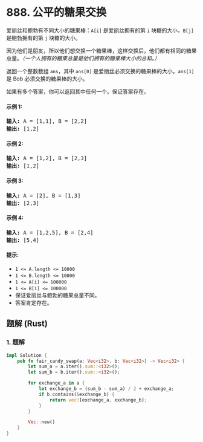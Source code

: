 # 888. 公平的糖果交换
爱丽丝和鲍勃有不同大小的糖果棒：```A[i]``` 是爱丽丝拥有的第 ```i``` 块糖的大小，```B[j]``` 是鲍勃拥有的第 ```j``` 块糖的大小。

因为他们是朋友，所以他们想交换一个糖果棒，这样交换后，他们都有相同的糖果总量。*（一个人拥有的糖果总量是他们拥有的糖果棒大小的总和。）*

返回一个整数数组 ```ans```，其中 ```ans[0]``` 是爱丽丝必须交换的糖果棒的大小，```ans[1]``` 是 Bob 必须交换的糖果棒的大小。

如果有多个答案，你可以返回其中任何一个。保证答案存在。

#### 示例 1:
<pre>
<strong>输入:</strong> A = [1,1], B = [2,2]
<strong>输出:</strong> [1,2]
</pre>

#### 示例 2:
<pre>
<strong>输入:</strong> A = [1,2], B = [2,3]
<strong>输出:</strong> [1,2]
</pre>

#### 示例 3:
<pre>
<strong>输入:</strong> A = [2], B = [1,3]
<strong>输出:</strong> [2,3]
</pre>

#### 示例 4:
<pre>
<strong>输入:</strong> A = [1,2,5], B = [2,4]
<strong>输出:</strong> [5,4]
</pre>

#### 提示:
* ```1 <= A.length <= 10000```
* ```1 <= B.length <= 10000```
* ```1 <= A[i] <= 100000```
* ```1 <= B[i] <= 100000```
* 保证爱丽丝与鲍勃的糖果总量不同。
* 答案肯定存在。

## 题解 (Rust)

### 1. 题解
```Rust
impl Solution {
    pub fn fair_candy_swap(a: Vec<i32>, b: Vec<i32>) -> Vec<i32> {
        let sum_a = a.iter().sum::<i32>();
        let sum_b = b.iter().sum::<i32>();

        for exchange_a in a {
            let exchange_b = (sum_b - sum_a) / 2 + exchange_a;
            if b.contains(&exchange_b) {
                return vec![exchange_a, exchange_b];
            }
        }

        Vec::new()
    }
}
```
